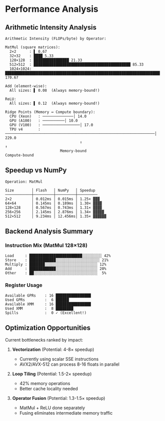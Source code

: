 # Performance Analysis

## Arithmetic Intensity Analysis
```
Arithmetic Intensity (FLOPs/byte) by Operator:

MatMul (square matrices):
  2×2      : ▌ 0.67
  32×32    : ████ 5.33
  128×128  : ████████████████ 21.33
  512×512  : ████████████████████████████████████████████ 85.33
  1024×1024: ████████████████████████████████████████████████████████████████████████████████████ 170.67

Add (element-wise):
  All sizes: ▌ 0.08  (Always memory-bound!)

ReLU:
  All sizes: ▌ 0.12  (Always memory-bound!)

Ridge Points (Memory ↔ Compute boundary):
  CPU (Xeon)   : ──────────────│ 14.0
  GPU (A100)   : ──────────│ 10.0
  GPU (V100)   : ─────────────────│ 17.0
  TPU v4       : ────────────────────────────────────────────────────────────────────│ 229.0
                                  ↑                                                    ↑
                         Memory-bound                                         Compute-bound
```

## Speedup vs NumPy
```
Operation: MatMul

Size        │ Flash   │ NumPy   │ Speedup
────────────┼─────────┼─────────┼─────────
2×2         │ 0.012ms │ 0.015ms │ 1.25× ▓▓▓
64×64       │ 0.145ms │ 0.189ms │ 1.30× ▓▓▓▓
128×128     │ 0.567ms │ 0.743ms │ 1.31× ▓▓▓▓
256×256     │ 2.145ms │ 2.876ms │ 1.34× ▓▓▓▓▓
512×512     │ 9.234ms │ 12.456ms│ 1.35× ▓▓▓▓▓▓
```

## Backend Analysis Summary

### Instruction Mix (MatMul 128×128)
```
Load     : ████████████████████████░░░░░░░░░ 42%
Store    : ████████████░░░░░░░░░░░░░░░░░░░░ 21%
Multiply : ███████░░░░░░░░░░░░░░░░░░░░░░░░ 12%
Add      : ████████████░░░░░░░░░░░░░░░░░░░ 20%
Other    : ██░░░░░░░░░░░░░░░░░░░░░░░░░░░░░  5%
```

### Register Usage
```
Available GPRs    : 16 ████████████████
Used GPRs         :  6 ██████
Available XMM     : 16 ████████████████
Used XMM          :  8 ████████
Spills            :  0 ✓ (Excellent!)
```

## Optimization Opportunities

Current bottlenecks ranked by impact:

1. **Vectorization** (Potential: 4-8× speedup)
   - Currently using scalar SSE instructions
   - AVX2/AVX-512 can process 8-16 floats in parallel

2. **Loop Tiling** (Potential: 1.5-2× speedup)
   - 42% memory operations
   - Better cache locality needed

3. **Operator Fusion** (Potential: 1.3-1.5× speedup)
   - MatMul + ReLU done separately
   - Fusing eliminates intermediate memory traffic